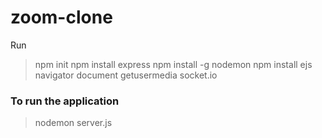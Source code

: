 # zoom-clone

Run
> npm init
> npm install express
> npm install -g nodemon
> npm install ejs navigator document getusermedia socket.io

### To run the application
> nodemon server.js
